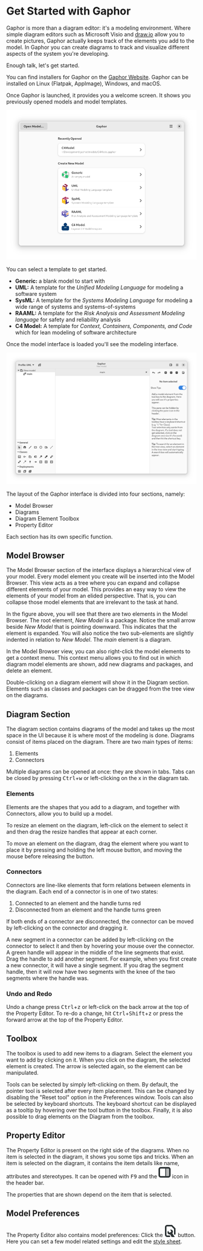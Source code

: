 # Get Started with Gaphor

Gaphor is more than a diagram editor: it's a modeling environment.
Where simple diagram editors such as Microsoft Visio and [draw.io](https://draw.io)
allow you to create pictures, Gaphor actually keeps track of the elements you add
to the model. In Gaphor you can create diagrams to track and visualize different aspects
of the system you're developing.

Enough talk, let's get started.

You can find installers for Gaphor on the [Gaphor Website](https://gaphor.org/download). Gaphor can be installed on
Linux (Flatpak, AppImage), Windows, and macOS.

Once Gaphor is launched, it provides you a welcome screen. It shows you
previously opened models and model templates.

![welcome screen](images/getting-started-greeter.png)

You can select a template to get started.

- **Generic:** a blank model to start with
- **UML:** A template for the *Unified Modeling Language* for modeling a software system
- **SysML:** A template for the *Systems Modeling Language* for modeling a wide range of systems and systems-of-systems
- **RAAML:** A template for the *Risk Analysis and Assessment Modeling language* for safety and reliability analysis
- **C4 Model:** A template for *Context, Containers, Components, and Code* which for lean modeling of software architecture

Once the model interface is loaded you'll see the modeling interface.

![new model](images/getting-started-new-model.png)

The layout of the Gaphor interface is divided into four sections,
namely:

- Model Browser
- Diagrams
- Diagram Element Toolbox
- Property Editor

Each section has its own specific function.

## Model Browser

The Model Browser section of the interface displays a hierarchical view of
your model. Every model element you create will be inserted into the
Model Browser. This view acts as a tree where you can expand and
collapse different elements of your model. This provides an easy way to
view the elements of your model from an elided perspective. That is, you
can collapse those model elements that are irrelevant to the task at
hand.

In the figure above, you will see that there are two elements in
the Model Browser. The root element, _New Model_ is a package. Notice
the small arrow beside _New Model_ that is pointing downward. This
indicates that the element is expanded. You will also notice the two
sub-elements are slightly indented in relation to _New Model_.
The _main_ element is a diagram.

In the Model Browser view, you can also right-click the model elements to
get a context menu. This context menu allows you to find out in which
diagram model elements are shown, add new diagrams and packages, and
delete an element.

Double-clicking on a diagram element will show it in the Diagram
section. Elements such as classes and packages can be dragged from the
tree view on the diagrams.

## Diagram Section

The diagram section contains diagrams of the model and takes up the most space
in the UI because it is where most of the modeling is done. Diagrams consist of
items placed on the diagram. There are two main types of items:
1. Elements
2. Connectors

Multiple diagrams can be opened at once: they are shown in tabs. Tabs can be
closed by pressing <kbd>Ctrl</kbd>+<kbd>w</kbd> or left-clicking on the x in the
diagram tab.

### Elements

Elements are the shapes that you add to a diagram, and together with Connectors,
allow you to build up a model.

To resize an element on the diagram, left-click on the element to select it and
then drag the resize handles that appear at each corner.

To move an element on the diagram, drag the element where you want to place it
by pressing and holding the left mouse button, and moving the mouse before
releasing the button.

### Connectors

Connectors are line-like elements that form relations between elements in the
diagram. Each end of a connector is in one of two states:

1. Connected to an element and the handle turns red
2. Disconnected from an element and the handle turns green

If both ends of a connector are disconnected, the connector can be moved by
left-clicking on the connector and dragging it.

A new segment in a connector can be added by left-clicking on the connector to
select it and then by hovering your mouse over the connector. A green handle
will appear in the middle of the line segments that exist. Drag the handle to
add another segment. For example, when you first create a new connector, it will
have a single segment. If you drag the segment handle, then it will now have two
segments with the knee of the two segments where the handle was.

### Undo and Redo

Undo a change press <kbd>Ctrl</kbd>+<kbd>z</kbd> or left-click on the back arrow
at the top of the Property Editor. To re-do a change, hit
<kbd>Ctrl</kbd>+<kbd>Shift</kbd>+<kbd>z</kbd> or press the forward arrow at the
top of the Property Editor.

## Toolbox

The toolbox is used to add new items to a diagram. Select the element you want
to add by clicking on it. When you click on the diagram, the selected element is
created. The arrow is selected again, so the element can be manipulated.

Tools can be selected by simply left-clicking on them. By default, the pointer
tool is selected after every item placement. This can be changed by disabling
the "Reset tool" option in the Preferences window. Tools can also be selected by
keyboard shortcuts. The keyboard shortcut can be displayed as a tooltip by
hovering over the tool button in the toolbox. Finally, it is also possible to
drag elements on the Diagram from the toolbox.

## Property Editor

The Property Editor is present on the right side of the diagrams. When no item
is selected in the diagram, it shows you some tips and tricks. When an item is
selected on the diagram, it contains the item details like name, attributes and
stereotypes. It can be opened with <kbd>F9</kbd> and the
![sidebar-show-right-symbolic](images/sidebar-show-right-symbolic.svg) icon in
the header bar.

The properties that are shown depend on the item that is selected.

## Model Preferences

The Property Editor also contains model preferences: Click the ![document-properties-symbolic](images/document-properties-symbolic.svg)
button. Here you can set a few model related settings and edit the [style sheet](style_sheets).
